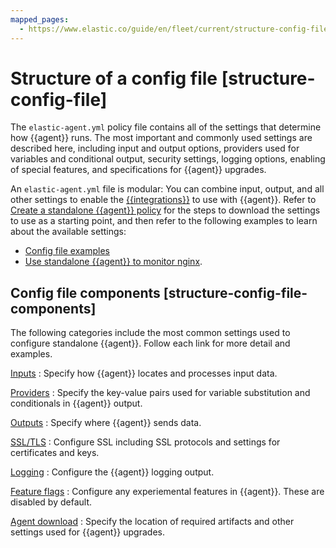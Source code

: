```yaml
---
mapped_pages:
  - https://www.elastic.co/guide/en/fleet/current/structure-config-file.html
---
```


# Structure of a config file [structure-config-file]

The `elastic-agent.yml` policy file contains all of the settings that determine how {{agent}} runs. The most important and commonly used settings are described here, including input and output options, providers used for variables and conditional output, security settings, logging options, enabling of special features, and specifications for {{agent}} upgrades.

An `elastic-agent.yml` file is modular: You can combine input, output, and all other settings to enable the [{{integrations}}](asciidocalypse://docs/reference/index.md) to use with {{agent}}. Refer to [Create a standalone {{agent}} policy](/reference/ingestion-tools/fleet/create-standalone-agent-policy.md) for the steps to download the settings to use as a starting point, and then refer to the following examples to learn about the available settings:

* [Config file examples](/reference/ingestion-tools/fleet/config-file-examples.md)
* [Use standalone {{agent}} to monitor nginx](/reference/ingestion-tools/fleet/example-standalone-monitor-nginx.md).


## Config file components [structure-config-file-components]

The following categories include the most common settings used to configure standalone {{agent}}. Follow each link for more detail and examples.

[Inputs](/reference/ingestion-tools/fleet/elastic-agent-input-configuration.md)
:   Specify how {{agent}} locates and processes input data.

[Providers](/reference/ingestion-tools/fleet/providers.md)
:   Specify the key-value pairs used for variable substitution and conditionals in {{agent}} output.

[Outputs](/reference/ingestion-tools/fleet/elastic-agent-output-configuration.md)
:   Specify where {{agent}} sends data.

[SSL/TLS](/reference/ingestion-tools/fleet/elastic-agent-ssl-configuration.md)
:   Configure SSL including SSL protocols and settings for certificates and keys.

[Logging](/reference/ingestion-tools/fleet/elastic-agent-standalone-logging-config.md)
:   Configure the {{agent}} logging output.

[Feature flags](/reference/ingestion-tools/fleet/elastic-agent-standalone-feature-flags.md)
:   Configure any experiemental features in {{agent}}. These are disabled by default.

[Agent download](/reference/ingestion-tools/fleet/elastic-agent-standalone-download.md)
:   Specify the location of required artifacts and other settings used for {{agent}} upgrades.

